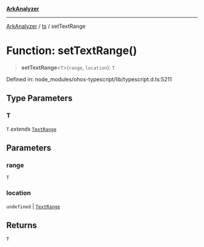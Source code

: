 [**ArkAnalyzer**](../../../../README.md)

***

[ArkAnalyzer](../../../../globals.md) / [ts](../README.md) / setTextRange

# Function: setTextRange()

> **setTextRange**\<`T`\>(`range`, `location`): `T`

Defined in: node\_modules/ohos-typescript/lib/typescript.d.ts:5211

## Type Parameters

### T

`T` *extends* [`TextRange`](../interfaces/TextRange.md)

## Parameters

### range

`T`

### location

`undefined` | [`TextRange`](../interfaces/TextRange.md)

## Returns

`T`
